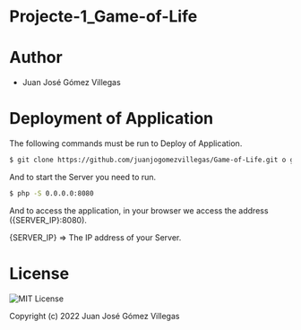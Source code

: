 # Projecte-1_Game-of-Life

# Author

- Juan José Gómez Villegas

# Deployment of Application

The following commands must be run to Deploy of Application.

```sh
$ git clone https://github.com/juanjogomezvillegas/Game-of-Life.git o git clone git@github.com:juanjogomezvillegas/Game-of-Life.git
```

And to start the Server you need to run.

```sh
$ php -S 0.0.0.0:8080
```

And to access the application, in your browser we access the address ({SERVER_IP}:8080).

{SERVER_IP} => The IP address of your Server.



# License

![MIT License]()

Copyright (c) 2022 Juan José Gómez Villegas
